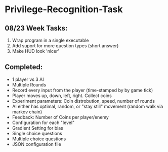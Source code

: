 # Privilege-Recognition-Task

## 08/23 Week Tasks:
1. Wrap program in a single executable 
2. Add suport for more question types (short answer)
3. Make HUD look 'nicer'

## Completed:

- 1 player vs 3 AI
- Multiple Rounds
- Record every input from the player (time-stamped by by game tick)
- Player moves up, down, left, right. Collect coins
- Experiment parameters: Coin distrobution, speed, number of rounds
- AI either has optimal, random, or "stay still" movement (random walk via markov chain)
- Feedback: Number of Coins per player/enemy
- Configuration for each "level"
- Gradient Setting for bias
- Single choice questions
- Multiple choice questions
- JSON configuration file
